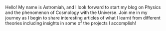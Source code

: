 Hello! My name is Astromiah, and I look forward to start my blog on Physics and the phenomenon of Cosmology with the Universe. Join me in my journey as I begin to share interesting articles of what I learnt from different theories including insights in some of the projects I accomplish!
